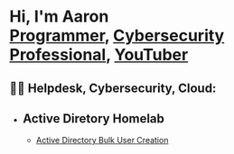 <h1>Hi, I'm Aaron <br/><a href="https://github.com/joshmadakor1">Programmer</a>, <a href="https://www.linkedin.com/in/joshmadakor/">Cybersecurity Professional</a>, <a href="https://www.youtube.com/c/joshmadakor">YouTuber</a></h1>

<h2>👨‍💻 Helpdesk, Cybersecurity, Cloud:</h2>

- <b>Active Diretory Homelab</b>
  -
  - [Active Directory Bulk User Creation](https://github.com/joshmadakor1/AD_PS)
    
[linkedin]: https://linkedin.com/in/aaron-russell-white-6a5aa3199/

<!--
**joshmadakor1/joshmadakor1** is a ✨ _special_ ✨ repository because its `README.md` (this file) appears on your GitHub profile.

Here are some ideas to get you started:

- 🔭 I’m currently working on ...
